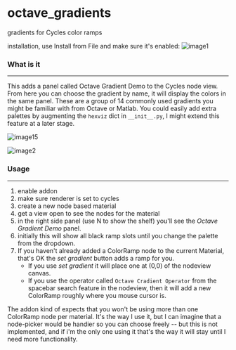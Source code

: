 # octave_gradients
gradients for Cycles color ramps

installation, use Install from File and make sure it's enabled:
![image1](https://cloud.githubusercontent.com/assets/619340/10429386/66712cc4-70f8-11e5-833d-6432f3f51a14.png)

### What is it
____

This adds a panel called Octave Gradient Demo to the Cycles node view. From here you can choose the gradient by name, it will display the colors in the same panel. These are a group of 14 commonly used gradients you might be familiar with from Octave or Matlab. You could easily add extra palettes by augmenting the `hexviz` dict in `__init__.py`, I might extend this feature at a later stage.

![image15](https://cloud.githubusercontent.com/assets/619340/10436220/5d659d54-7125-11e5-8bfa-1032e736df1f.png)

![image2](http://i.stack.imgur.com/9TpRj.png)

### Usage
____

1. enable addon
2. make sure renderer is set to cycles 
3. create a new node based material
4. get a view open to see the nodes for the material
5. in the right side panel (use N to show the shelf) you'll see the _Octave Gradient Demo_ panel.
6. initially this will show all black ramp slots until you change the palette from the dropdown.
7. If you haven't already added a ColorRamp node to the current Material, that's OK the _set gradient_ button adds a ramp for you.
   - If you use _set gradient_  it will place one at (0,0) of the nodeview canvas.
   - If you use the operator called `Octave Cradient Operator` from the spacebar search feature in the nodeview, then it will add a new ColorRamp roughly where you mouse cursor is.

The addon kind of expects that you won't be using more than one ColorRamp node per material. It's the way I use it, but I can imagine that a node-picker would be handier so you can choose freely -- but this is not implemented, and if i'm the only one using it that's the way it will stay until I need more functionality.
